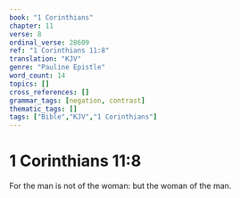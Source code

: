 ```yaml
---
book: "1 Corinthians"
chapter: 11
verse: 8
ordinal_verse: 28609
ref: "1 Corinthians 11:8"
translation: "KJV"
genre: "Pauline Epistle"
word_count: 14
topics: []
cross_references: []
grammar_tags: [negation, contrast]
thematic_tags: []
tags: ["Bible","KJV","1 Corinthians"]
---
```


# 1 Corinthians 11:8

For the man is not of the woman: but the woman of the man.
